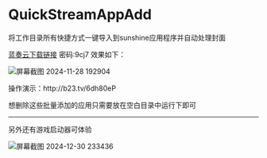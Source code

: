 # QuickStreamAppAdd
将工作目录所有快捷方式一键导入到sunshine应用程序并自动处理封面<p>

[蓝奏云下载链接](https://wwse.lanzoub.com/b00uymuaha) 密码:9cj7
效果如下：

![屏幕截图 2024-11-28 192904](https://github.com/user-attachments/assets/e234c8a0-1f2f-4a07-a3f3-4386b2738740)

<p>操作演示：http://b23.tv/6dh80eP
<p>想删除这些批量添加的应用只需要放在空白目录中运行下即可
<hr>
另外还有游戏启动器可体验<p>
  
![屏幕截图 2024-12-30 233436](https://github.com/user-attachments/assets/45b8ee75-e565-4dbf-8c9d-999ec28048a0)
